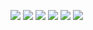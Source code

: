 ![](/C2-Programming-with-Javascript/week5/end-of-course/ss1.png)
![](/C2-Programming-with-Javascript/week5/end-of-course/ss2.png)
![](/C2-Programming-with-Javascript/week5/end-of-course/ss3.png)
![](/C2-Programming-with-Javascript/week5/end-of-course/ss4.png)
![](/C2-Programming-with-Javascript/week5/end-of-course/ss5.png)
![](/C2-Programming-with-Javascript/week5/end-of-course/ss6.png)